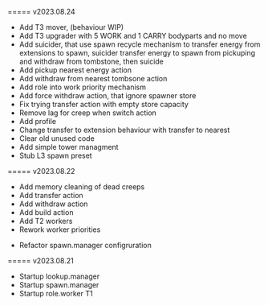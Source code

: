 ===== v2023.08.24
+ Add T3 mover, (behaviour WIP)
+ Add T3 upgrader with 5 WORK and 1 CARRY bodyparts and no move
+ Add suicider, that use spawn recycle mechanism to transfer energy from extensions to spawn, suicider transfer energy to spawn from pickuping and withdraw from tombstone, then suicide
+ Add pickup nearest energy action
+ Add withdraw from nearest tombsone action
+ Add role into work priority mechanism
+ Add force withdraw action, that ignore spawner store
+ Fix trying transfer action with empty store capacity
+ Remove lag for creep when switch action
+ Add profile
+ Change transfer to extension behaviour with transfer to nearest 
+ Clear old unused code
+ Add simple tower managment
+ Stub L3 spawn preset

===== v2023.08.22
+ Add memory cleaning of dead creeps 
+ Add transfer action
+ Add withdraw action
+ Add build action
+ Add T2 workers
+ Rework worker priorities
- Refactor spawn.manager configruration 

===== v2023.08.21

+ Startup lookup.manager
+ Startup spawn.manager
+ Startup role.worker T1